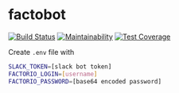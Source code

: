 # factobot

[![Build Status](https://circleci.com/gh/Skwal/factobot.svg?style=shield&circle-token=4a58c525fefd8374e8285e6aa188d8f17125eab7)](https://circleci.com/gh/Skwal/factobot) [![Maintainability](https://api.codeclimate.com/v1/badges/80afa14b181fbecf84ef/maintainability)](https://codeclimate.com/github/Skwal/factobot/maintainability) [![Test Coverage](https://api.codeclimate.com/v1/badges/80afa14b181fbecf84ef/test_coverage)](https://codeclimate.com/github/Skwal/factobot/test_coverage)

Create `.env` file with

```bash
SLACK_TOKEN=[slack bot token]
FACTORIO_LOGIN=[username]
FACTORIO_PASSWORD=[base64 encoded password]
```
